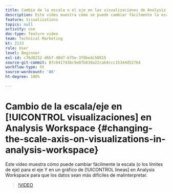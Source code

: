 ```yaml
---
title: Cambio de la escala o el eje en las visualizaciones de Analysis Workspace
description: Este vídeo muestra cómo se puede cambiar fácilmente la escala (o los límites del eje) del eje Y en un gráfico de líneas de Analysis Workspace para que los datos no se malinterpreten.
feature: Visualizations
topics: null
activity: use
doc-type: feature video
team: Technical Marketing
kt: 2133
role: User
level: Beginner
exl-id: c76d8252-d6b7-48d7-b75e-3f8bedc50815
source-git-commit: 8fc641743bc9e07b838a22ca64ccc15344d52764
workflow-type: ht
source-wordcount: '86'
ht-degree: 100%

---
```


# Cambio de la escala/eje en [!UICONTROL visualizaciones] en Analysis Workspace {#changing-the-scale-axis-on-visualizations-in-analysis-workspace}

Este vídeo muestra cómo puede cambiar fácilmente la escala (o los límites de eje) para el eje Y en un gráfico de [!UICONTROL líneas] en Analysis Workspace para que los datos sean más difíciles de malinterpretar.

>[!VIDEO](https://video.tv.adobe.com/v/24708/?quality=12&learn=on)
